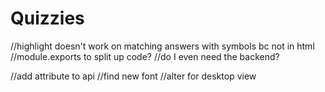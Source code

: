 # Quizzies

//highlight doesn't work on matching answers with symbols bc not in html
//module.exports to split up code?
//do I even need the backend?

//add attribute to api
//find new font
//alter for desktop view
